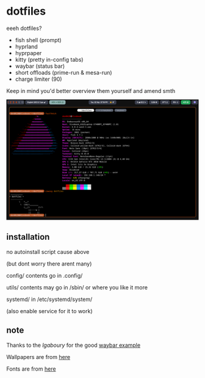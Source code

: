 # dotfiles
eeeh dotfiles?
- fish shell (prompt)
- hyprland
- hyprpaper
- kitty (pretty in-config tabs)
- waybar (status bar)
- short offloads (prime-run & mesa-run)
- charge limiter (90)

Keep in mind you'd better overview them yourself and amend smth

![preview](preview2880x1800.png)

## installation
no autoinstall script cause above

(but dont worry there arent many)

config/ contents go in .config/

utils/ contents may go in /sbin/ or where you like it more

systemd/ in /etc/systemd/system/

(also enable service for it to work)

## note
Thanks to the *lgaboury* for the good [waybar example](https://github.com/lgaboury/Sway-Waybar-Install-Script)

Wallpapers are from [here](https://www.reddit.com/r/girlsfrontline/comments/1cwye2d/through_the_lookingglass_wallpaper/)

Fonts are from [here](https://nothing.by/)

